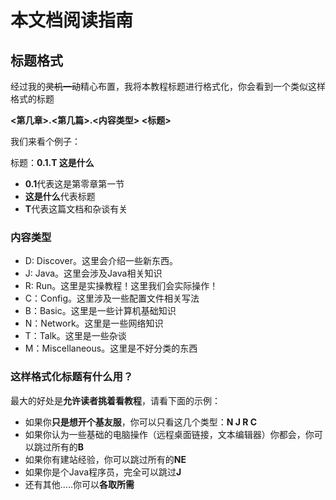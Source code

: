 # 本文档阅读指南

## 标题格式

经过我的~~灵机一动~~精心布置，我将本教程标题进行格式化，你会看到一个类似这样格式的标题

**<第几章>.<第几篇>.<内容类型> <标题>**

我们来看个例子：

标题：**0.1.T 这是什么**

 - **0.1**代表这是第零章第一节
 - **这是什么**代表标题
 - **T**代表这篇文档和杂谈有关

### 内容类型
 - D: Discover。这里会介绍一些新东西。
 - J: Java。这里会涉及Java相关知识
 - R: Run。这里是实操教程！这里我们会实际操作！
 - C：Config。这里涉及一些配置文件相关写法
 - B：Basic。这里是一些计算机基础知识
 - N：Network。这里是一些网络知识
 - T：Talk。这里是一些杂谈
 - M：Miscellaneous。这里是不好分类的东西

### 这样格式化标题有什么用？

最大的好处是**允许读者挑着看教程**，请看下面的示例：

 - 如果你**只是想开个基友服**，你可以只看这几个类型：**N J R C**
 - 如果你认为一些基础的电脑操作（远程桌面链接，文本编辑器）你都会，你可以跳过所有的**B**
 - 如果你有建站经验，你可以跳过所有的**NE**
 - 如果你是个Java程序员，完全可以跳过**J**
 - 还有其他.....你可以**各取所需**